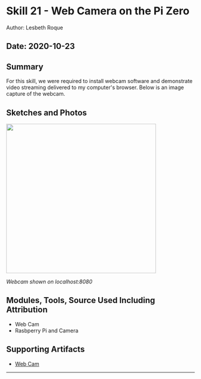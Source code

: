 #  Skill 21 - Web Camera on the Pi Zero

Author: Lesbeth Roque

Date: 2020-10-23
-----

## Summary
For this skill, we were required to install webcam software and demonstrate video streaming delivered to my computer's browser. Below is an image capture of the webcam.

## Sketches and Photos
<p align="left">
<img src="https://github.com/BU-EC444/Roque-Lesbeth/blob/master/skills/cluster-3/21/images/21_Webcam.jpg" width="400">
</p>
<p>
    <em>Webcam shown on localhost:8080</em>
</p>

## Modules, Tools, Source Used Including Attribution
- Web Cam
- Rasbperry Pi and Camera

## Supporting Artifacts
- [Web Cam](https://www.hackster.io/narender-singh/portable-video-streaming-camera-with-raspberry-pi-zero-w-dc22fd)


-----
